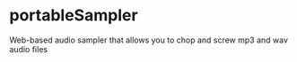 # portableSampler
Web-based audio sampler that allows you to chop and screw mp3 and wav audio files
